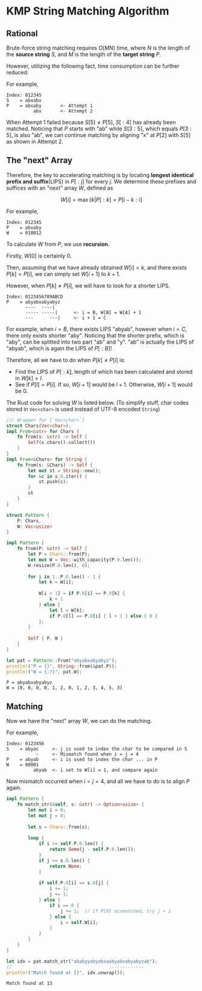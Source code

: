 # KMP String Matching Algorithm

## Rational

Brute-force string matching requires $O(MN)$ time, where $N$ is the length of the **source string** $S$, and $M$ is the length of the **target string** $P$.

However, utilizing the following fact, time consumption can be further reduced:

For example,
```
Index: 012345
S    = abxabx
P    = abxaby       <- Attempt 1
          abx       <- Attempt 2
```

When Attempt 1 failed because $S[5] \ne P[5]$, $S[:4]$ has already been matched. Noticing that $P$ starts with "ab" while $S[3:5]$, which equals $P[3:5]$, is also "ab", we can continue matching by aligning "x" at $P[2]$ with $S[5]$ as shown in Attempt 2.

## The "next" Array

Therefore, the key to accelerating matching is by locating **longest identical prefix and suffix**(LIPS) in $P[:j]$ for every $j$. We determine these prefixes and suffices with an "next" array $W$, defined as

$$
W[i] = \max \{k | P[:k] = P[i-k:i]
$$

For example,
```
Index: 012345
P    = abxaby
W    = 010012
```

To calculate $W$ from $P$, we use **recursion**.

Firstly, $W[0]$ is certainly $0$.

Then, assuming that we have already obtained $W[i] = k$, and there exists $P[k] = P[i]$, we can simply set $W[i + 1]$ to $k + 1$.

However, when $P[k] \ne P[i]$, we will have to look for a shorter LIPS.

```
Index: 0123456789ABCD
P    = abyabxabyabyz
       ----  ----|
       ----- -----|      <- i = B, W[B] = W[A] + 1
       ---      ---|     <- i + 1 = C
```

For example, when $i = B$, there exists LIPS "abyab", however when $i = C$, there only exists shorter "aby". Noticing that the shorter prefix, which is "aby", can be splitted into two part "ab" and "y". "ab" is actually the LIPS of "abyab", which is again the LIPS of $P[:B]$!

Therefore, all we have to do when $P[k] \ne P[i]$ is:

- Find the LIPS of $P[:k]$, length of which has been calculated and stored in $W[k] = l$.
- See if $P[l] = P[i]$. If so, $W[i + 1]$ would be $l + 1$. Otherwise, $W[i + 1]$ would be 0.

The Rust code for solving $W$ is listed below. (To simplify stuff, char codes stored in `Vec<char>` is used instead of UTF-8 encoded `String`)


```Rust
/// Wrapper for [`Vec<char>`]
struct Chars(Vec<char>);
impl From<&str> for Chars {
    fn from(s: &str) -> Self {
        Self(s.chars().collect())
    }
}
impl From<&Chars> for String {
    fn from(s: &Chars) -> Self {
        let mut st = String::new();
        for &c in s.0.iter() {
            st.push(c);
        }
        st
    }
}

struct Pattern {
    P: Chars,
    W: Vec<usize>
}

impl Pattern {
    fn from(P: &str) -> Self {
        let P = Chars::from(P);
        let mut W = Vec::with_capacity(P.0.len());
        W.resize(P.0.len(), 0);
        
        for i in 1..P.0.len() - 1 {
            let k = W[i];
            
            W[i + 1] = if P.0[i] == P.0[k] {
                k + 1
            } else {
                let l = W[k];
                if P.0[l] == P.0[i] { l + 1 } else { 0 }
            };
        }
        
        Self { P, W }
    }
}

```


```Rust
let pat = Pattern::from("abyabxabyabyz");
println!("P = {}", String::from(&pat.P));
println!("W = {:?}", pat.W);
```

    P = abyabxabyabyz
    W = [0, 0, 0, 0, 1, 2, 0, 1, 2, 3, 4, 5, 3]


## Matching

Now we have the "next" array $W$, we can do the matching.

For example,

```
Index: 0123456
S    = abyac     <- j is used to index the char to be compared in S
           -     <- Mismatch found when i = j = 4
P    = abyab     <- i is used to index the char ... in P
W    = 00001
          abyab  <- i set to W[i] = 1, and compare again
```

Now mismatch occurred when $i = j = 4$, and all we have to do is to align $P$ again.




```Rust
impl Pattern {
    fn match_str(&self, s: &str) -> Option<usize> {
        let mut i = 0;
        let mut j = 0;
        
        let s = Chars::from(s);
        
        loop {
            if i >= self.P.0.len() {
                return Some(j - self.P.0.len());
            }
            if j >= s.0.len() {
                return None;
            }
            
            if self.P.0[i] == s.0[j] {
                i += 1;
                j += 1;
            } else {
                if i == 0 {
                    j += 1;  // if P[0] mismatched, try j + 1
                } else {
                    i = self.W[i];
                }
            }
        }
    }
}
```


```Rust
let idx = pat.match_str("ababyyabyabxaabyabxabyabyzab");
//                                    -------------
println!("Match found at {}", idx.unwrap());
```

    Match found at 13



```Rust

```
